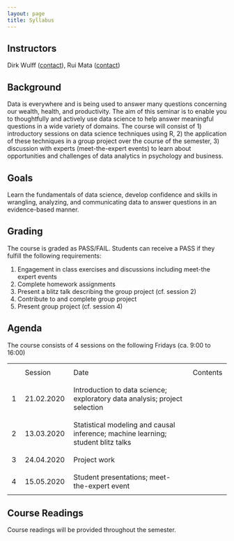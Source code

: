 ```yaml
---
layout: page
title: Syllabus
---
```


## Instructors
Dirk Wulff (<a href="mailto:dirk.wulff@unibas.ch">contact</a>), Rui Mata (<a href="mailto:rui.mata@unibas.ch">contact</a>)

## Background
Data is everywhere and is being used to answer many questions concerning our wealth, health, and productivity. The aim of this seminar is to enable you to thoughtfully and actively use data science to help answer meaningful questions in a wide variety of domains. The course will consist of 1) introductory sessions on data science techniques using R, 2) the application of these techniques in a group project over the course of the semester, 3) discussion with experts (meet-the-expert events) to learn about opportunities and challenges of data analytics in psychology and business.

## Goals
Learn the fundamentals of data science, develop confidence and skills in wrangling, analyzing, and communicating data to answer questions in an evidence-based manner.

## Grading
The course is graded as PASS/FAIL. Students can receive a PASS if they fulfill the following requirements:
1. Engagement in class exercises and discussions including meet-the expert events
2. Complete homework assignments
3. Present a blitz talk describing the group project (cf. session 2)
4. Contribute to and complete group project
5. Present group project (cf. session 4)

## Agenda
The course consists of 4 sessions on the following Fridays (ca. 9:00 to 16:00)

<style>
td {
  padding: 10px;
}
</style>

<table cellspacing="0" cellpadding="0">
<th>
  <td>Session</td>
  <td>Date</td>
  <td>Contents</td>
</th>
<tr>
  <td>1</td>
  <td>21.02.2020</td>
  <td>Introduction to data science; exploratory data analysis; project selection</td>
</tr>
<tr>
  <td>2</td>
  <td>13.03.2020</td>
  <td>Statistical modeling and causal inference; machine learning; student blitz talks</td>
</tr>
<tr>
  <td>3</td>
  <td>24.04.2020</td>
  <td>Project work</td>
</tr>
<tr>
  <td>4</td>
  <td>15.05.2020</td>
  <td>Student presentations; meet-the-expert event</td>
</tr>
</table>

## Course Readings
Course readings will be provided throughout the semester.
